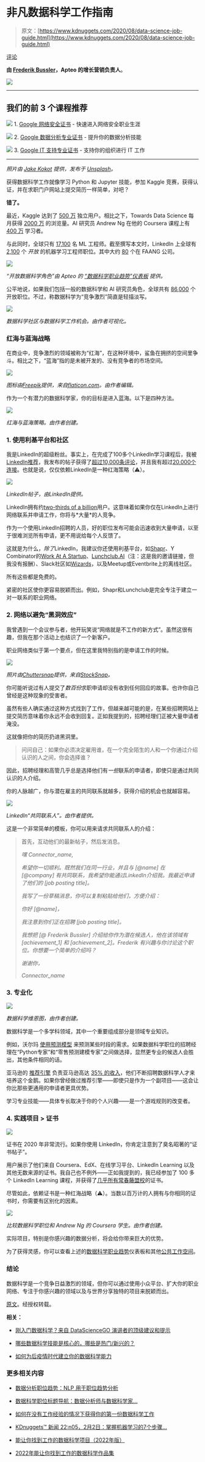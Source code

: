 # 非凡数据科学工作指南

> 原文：[https://www.kdnuggets.com/2020/08/data-science-job-guide.html](https://www.kdnuggets.com/2020/08/data-science-job-guide.html)

[评论](#comments)

**由 [Frederik Bussler](https://www.linkedin.com/in/frederikbussler/)，Apteo 的增长营销负责人**。

![](../Images/991e67f0e03603abe45262a1ef6538fb.png)

* * *

## 我们的前 3 个课程推荐

![](../Images/0244c01ba9267c002ef39d4907e0b8fb.png) 1\. [Google 网络安全证书](https://www.kdnuggets.com/google-cybersecurity) - 快速进入网络安全职业生涯

![](../Images/e225c49c3c91745821c8c0368bf04711.png) 2\. [Google 数据分析专业证书](https://www.kdnuggets.com/google-data-analytics) - 提升你的数据分析技能

![](../Images/0244c01ba9267c002ef39d4907e0b8fb.png) 3\. [Google IT 支持专业证书](https://www.kdnuggets.com/google-itsupport) - 支持你的组织进行 IT 工作

* * *

*照片由 [Jake Kokot](https://unsplash.com/@jakekokot?utm_source=medium&utm_medium=referral) 提供，发布于 [Unsplash](https://unsplash.com/?utm_source=medium&utm_medium=referral)。*

获得数据科学工作就像学习 Python 和 Jupyter 技能，参加 Kaggle 竞赛，获得认证，并在求职门户网站上提交简历一样简单，对吧？

**错了。**

最近，Kaggle 达到了 [500 万](https://www.kaggle.com/general/164795) 独立用户。相比之下，Towards Data Science 每月获得 [2000 万](https://towardsdatascience.com/questions-96667b06af5) 的浏览量。AI 研究员 Andrew Ng 在他的 Coursera 课程上有 [400 万](https://www.coursera.org/learn/machine-learning) 学习者。

与此同时，全球只有 [17,100](https://app.apteo.co/workspaces/2300510291097552329) 名 ML 工程师。截至撰写本文时，LinkedIn 上全球有 [2,100](https://www.linkedin.com/jobs/search/?geoId=92000000&keywords=%22machine%20learning%20engineer%22&location=Worldwide&start=975) 个 *开放* 的机器学习工程师职位。其中大约 [80](https://www.linkedin.com/jobs/search/?f_C=1441%2C1586%2C10667%2C162479%2C165158&geoId=92000000&keywords=%22machine%20learning%20engineer%22&location=Worldwide) 个在 FAANG 公司。

![](../Images/66ecf0b025bfcccbcd6aff0a07f75f95.png)

*“开放数据科学角色”由 Apteo 的 [“数据科学职业趋势”仪表板](https://app.apteo.co/workspaces/2300510291097552329) 提供。*

公平地说，如果我们包括一般的数据科学和 AI 研究员角色，全球共有 [86,000](https://app.apteo.co/workspaces/2300510291097552329) 个开放职位。不过，称数据科学为“竞争激烈”简直是轻描淡写。

![](../Images/bba1e6ac3ab009f1f5152ed2e874fbb3.png)

*数据科学社区与数据科学工作机会。由作者可视化。*

### 红海与蓝海战略

在商业中，竞争激烈的领域被称为“红海”，在这种环境中，鲨鱼在拥挤的空间里争斗。相比之下，“蓝海”指的是未被开发的、没有竞争者的市场空间。

![](../Images/907036859848745996365a19db454921.png)

*图标由[Freepik](https://www.flaticon.com/authors/freepik)提供，来自[flaticon.com](https://www.flaticon.com/)。由作者编辑。*

作为一个有潜力的数据科学家，你的目标是进入蓝海。以下是四种方法。

![](../Images/7cb2e6158c869ba75597494da85d10a5.png)

*红海与蓝海策略。由作者创建。*

### 1\. 使用利基平台和社区

我是LinkedIn的超级粉丝。事实上，在完成了100多个LinkedIn学习课程后，我被[LinkedIn推荐](https://www.linkedin.com/feed/update/urn:li:activity:6649046413223309312/)，我发布的帖子获得了[超过10,000条评论](https://www.linkedin.com/posts/frederikbussler_datascience-activity-6513590438765563904-CPMf)，并且我有超过[20,000个连接](https://www.linkedin.com/in/frederikbussler/)。也就是说，仅仅依赖LinkedIn是一种红海策略（⚠️）。

![](../Images/5519893891072a80d94dcfced5b723d7.png)

*LinkedIn帖子，由LinkedIn提供。*

LinkedIn拥有约[two-thirds of a billion](https://www.oberlo.com/blog/linkedin-statistics#:~:text=Here's%20a%20summary%20of%20the,and%2043%20percent%20are%20female.)用户。这意味着如果你仅在LinkedIn上进行网络联系并申请工作，你将与*大量*的人竞争。

作为一个使用LinkedIn招聘的人员，好的职位发布可能会迅速收到大量申请，以至于很难浏览所有申请，更不用说给每个人反馈了。

这就是为什么，*除了*LinkedIn，我建议你还使用利基平台，如[Shapr](https://shapr.co/)、Y Combinator的[Work At A Startup](https://www.workatastartup.com/)、[Lunchclub.AI](https://lunchclub.ai/?invite_code=frederikb1)（注：这是我的邀请链接，但我没有报酬）、Slack社区如[Wizards](http://wizards.herokuapp.com/)，以及Meetup或Eventbrite上的离线社区。

所有这些都是免费的。

紧密的社区使你更容易脱颖而出。例如，Shapr和Lunchclub是完全专注于建立一对一联系的职业网络。

### 2\. 网络以避免“黑洞效应”

我曾遇到一个会议参与者，他开玩笑说“网络就是不工作的新方式”。虽然这很有趣，但我在那个活动上也结识了一个新客户。

职业网络类似于第一个要点，但在这里我特别指的是申请工作的时候。

![](../Images/5b58796a8aadeb7d3d38e160910943b9.png)

*照片由[Chuttersnap](https://stocksnap.io/author/34699)提供，来自[StockSnap](https://stocksnap.io/)。*

你可能听说过有人提交了*数百份*求职申请却没有收到任何回应的故事。也许你自己曾经是这种现象的受害者。

虽然有些人确实通过这种方式找到了工作，但越来越可能的是，在某些招聘网站上提交简历意味着你永远不会收到回复。正如我提到的，招聘经理们正被大量申请者淹没。

这就像把你的简历扔进黑洞里。

> 问问自己：如果你必须决定雇用谁，在一个完全陌生的人和一个你通过介绍认识的人之间，你会选择谁？

因此，招聘经理和高管几乎总是选择他们有*一些*联系的申请者，即使只是通过共同认识的人介绍。

你的人脉越广，你与潜在雇主的共同联系就越多，获得介绍的机会也就越容易。

![](../Images/39c0340536ca98bebc4eb81bdcb157df.png)

*LinkedIn“共同联系人”。由作者提供。*

这是一个非常简单的模板，你可以用来请求共同联系人的介绍：

> 首先，互动他们的最新帖子，然后发消息。
> 
> *嘿 Connector_name,*
> 
> *希望你一切顺利。既然我们在同一行业，并且与 [@name] 在 [@company] 有共同联系，我希望你能通过LinkedIn介绍我。我最近申请了他们的 [job posting title]。*
> 
> *我写了一份草稿消息，你可以复制粘贴给他们，方便介绍：*
> 
> *你好 [@name]，*
> 
> *我注意到你们正在招聘 [job posting title]。*
> 
> *我想把 [@ Frederik Bussler] 介绍给你作为潜在候选人，他在该领域有 [achievement_1] 和 [achievement_2]。Frederik 有兴趣与你讨论这个职位。你想要一个简单的介绍吗？*
> 
> *谢谢你，*
> 
> *Connector_name*

### 3\. 专业化

![](../Images/dad23b1851380fd4877a0a64e47a8ef6.png)

*数据科学维恩图，由作者创建。*

数据科学是一个多学科领域，其中一个重要组成部分是领域专业知识。

例如，沃尔玛 [使用预测模型](https://corporate.walmart.com/newsroom/innovation/20170807/5-ways-walmart-uses-big-data-to-help-customers#:~:text=In%20many%20industries%2C%20big%20data,our%20stores%20and%20e%2Dcommerce.) 来预测某些时段的需求。如果数据科学职位的招聘经理在“Python专家”和“零售预测建模专家”之间做选择，显然更专业的候选人会胜出，其他条件相同的话。

亚马逊的 [推荐引擎](https://www.investopedia.com/articles/insights/090716/7-ways-amazon-uses-big-data-stalk-you-amzn.asp) 负责亚马逊高达 [35% 的收入](https://www.forbes.com/sites/chuckcohn/2015/05/15/a-beginners-guide-to-upselling-and-cross-selling/#27b8d7e52912)，他们不断招聘数据科学人才来培养这个金鹅。如果你曾经做过推荐引擎——即使只是作为一个副项目——这会让你比那些更通用的申请者更具优势。

学习专业技能——具体专长取决于你的个人兴趣——是一个游戏规则的改变者。

### 4\. 实践项目 > 证书

![](../Images/3d431f329e44d8a4dca1afd0adb9a72b.png)

证书在 2020 年非常流行。如果你使用 LinkedIn，你肯定注意到了臭名昭著的“证书帖子”。

用户展示了他们来自 Coursera、EdX、在线学习平台、LinkedIn Learning 以及其他无数来源的证书。我自己也不例外——正如我提到的，我已经参加了 100 多个 LinkedIn Learning 课程，并获得了[几乎所有常春藤盟校](https://thriveglobal.com/stories/i-took-classes-at-every-ivy-league-heres-what-i-learned)的证书。

尽管如此，依赖证书是一种红海战略（⚠️）。当数以百万计的人拥有与你相同的证书时，你需要有区别化的因素。

![](../Images/39eb592bb7cf78c75f671de03ffb95f7.png)

*比较数据科学职位和 Andrew Ng 的 Coursera 学生。由作者创建。*

实际项目，特别是你感兴趣的数据分析，将会给你带来巨大的优势。

为了获得灵感，你可以查看上述的[数据科学职业趋势](https://app.apteo.co/workspaces/2300510291097552329)仪表板和其他[公共工作空间](https://app.apteo.co/public-workspaces)。

### 结论

数据科学是一个竞争日益激烈的领域，但你可以通过使用小众平台、扩大你的职业网络、专注于你感兴趣的领域以及与世界分享独特的项目来脱颖而出。

[原文](https://towardsdatascience.com/the-uncommon-data-science-job-guide-3e215ba552bf)。经授权转载。

**相关：**

+   [刚入门数据科学？来自 DataScienceGO 演讲者的顶级建议和提示](https://www.kdnuggets.com/2019/09/datasciencego-speakers.html)

+   [哪些数据科学技能是核心的，哪些是热门/新兴的？](https://www.kdnuggets.com/2020/08/core-hot-data-science-skills-poll.html)

+   [如何为后疫情时代建立你的数据科学能力](https://www.kdnuggets.com/2020/07/build-data-science-competency-post-covid.html)

### 更多相关内容

+   [数据分析职位趋势：NLP 用于职位趋势分析](https://www.kdnuggets.com/job-trends-in-data-analytics-nlp-for-job-trend-analysis)

+   [数据科学职位标题导航：数据分析师与数据科学家…](https://www.kdnuggets.com/navigating-data-science-job-titles-data-analyst-vs-data-scientist-vs-data-engineer)

+   [如何在没有工作经验的情况下获得你的第一份数据科学工作](https://www.kdnuggets.com/2021/02/first-job-data-science-without-work-experience.html)

+   [KDnuggets™ 新闻 22:n05，2月2日：掌握机器学习的7个步骤…](https://www.kdnuggets.com/2022/n05.html)

+   [能让你找到工作的数据科学项目（2022年版）](https://www.kdnuggets.com/2022/05/data-science-projects-land-job-2022.html)

+   [2022年能让你找到工作的数据科学作品集](https://www.kdnuggets.com/2022/10/data-science-portfolio-land-job-2022.html)

